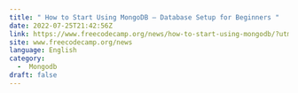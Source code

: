 ```yaml
---
title: " How to Start Using MongoDB – Database Setup for Beginners "
date: 2022-07-25T21:42:56Z
link: https://www.freecodecamp.org/news/how-to-start-using-mongodb/?utm_medium=RSS&utm_source=news.12bit.vn
site: www.freecodecamp.org/news
language: English
category:
  -  Mongodb 
draft: false
---
```


